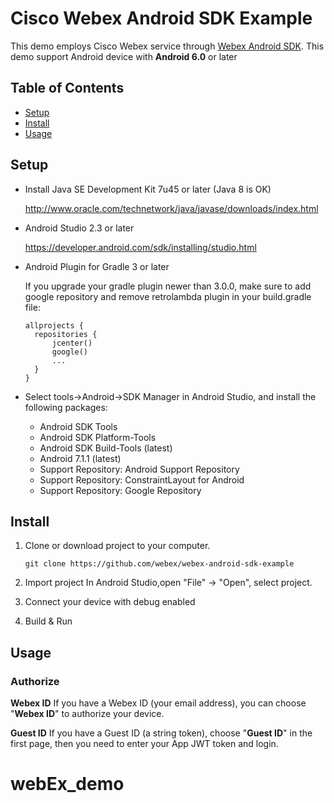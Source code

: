 # Cisco Webex Android SDK Example

This demo employs Cisco Webex service through [Webex Android SDK](https://github.com/webex/webex-android-sdk).
This demo support Android device with **Android 6.0** or later

## Table of Contents

- [Setup](#setup)
- [Install](#install)
- [Usage](#usage)


## Setup

- Install Java SE Development Kit 7u45 or later (Java 8 is OK)

  http://www.oracle.com/technetwork/java/javase/downloads/index.html

- Android Studio 2.3 or later

  https://developer.android.com/sdk/installing/studio.html
  
- Android Plugin for Gradle 3 or later
  
  If you upgrade your gradle plugin newer than 3.0.0, make sure to add google repository and remove retrolambda plugin in your build.gradle file:
  ```
  allprojects {
    repositories {
        jcenter()
        google()
        ...
    }
  }
  ```

- Select tools->Android->SDK Manager in Android Studio, and install the following packages:
  * Android SDK Tools
  * Android SDK Platform-Tools
  * Android SDK Build-Tools (latest)
  * Android 7.1.1 (latest)
  * Support Repository: Android Support Repository
  * Support Repository: ConstraintLayout for Android
  * Support Repository: Google Repository


## Install

1.  Clone or download project to your computer.
    ```
    git clone https://github.com/webex/webex-android-sdk-example
    ```

2. Import project 
In Android Studio,open "File" -> "Open", select project.

3. Connect your device with debug enabled

4. Build & Run

## Usage

### Authorize
**Webex ID**
If you have a Webex ID (your email address), you can choose "**Webex ID**" to authorize your device.

**Guest ID**
If you have a Guest ID (a string token), choose "**Guest ID**" in the first page, then you need to enter your App JWT token and login.
# webEx_demo
